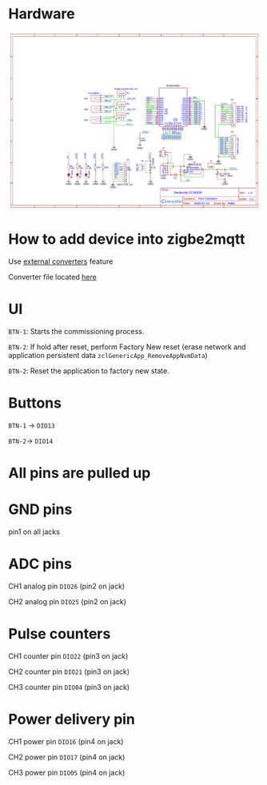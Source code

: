 # Hardware

![Schematics](./hardware/Schematic_Devborda_mini_cc2652r_2021-01-24.png)

# How to add device into zigbe2mqtt
Use [external converters](https://www.zigbee2mqtt.io/information/configuration.html#external-converters-configuration) feature

Converter file located [here](./DIYRuZ_SensBoard.js)

# UI

`BTN-1`: Starts the commissioning process.

`BTN-2`: If hold after reset, perform Factory New reset (erase network and application persistent data `zclGenericApp_RemoveAppNvmData`)

`BTN-2`: Reset the application to factory new state.

# Buttons

`BTN-1` -> `DIO13`

`BTN-2`-> `DIO14`

# All pins are pulled up


# GND pins
pin1 on all jacks

# ADC pins
CH1 analog pin `DIO26` (pin2 on jack)

CH2 analog pin `DIO25` (pin2 on jack)

# Pulse counters
CH1 counter pin `DIO22` (pin3 on jack)

CH2 counter pin `DIO21` (pin3 on jack)

CH3 counter pin `DIO04` (pin3 on jack)

# Power delivery pin
CH1 power pin `DIO16` (pin4 on jack)

CH2 power pin `DIO17` (pin4 on jack)

CH3 power pin `DIO05` (pin4 on jack)
